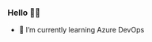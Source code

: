 ### Hello 🙋‍♂️

- 🌱 I’m currently learning Azure DevOps

<!-- ![René's github stats](https://github-readme-stats.vercel.app/api?username=balenr&show_icons=true&theme=dark)

<!--
**balenr/balenr** is a ✨ _special_ ✨ repository because its `README.md` (this file) appears on your GitHub profile.

Here are some ideas to get you started:

- 🔭 I’m currently working on ...
- 🌱 I’m currently learning ...
- 👯 I’m looking to collaborate on ...
- 🤔 I’m looking for help with ...
- 💬 Ask me about ...
- 📫 How to reach me: ...
- 😄 Pronouns: ...
- ⚡ Fun fact: ...
-->
